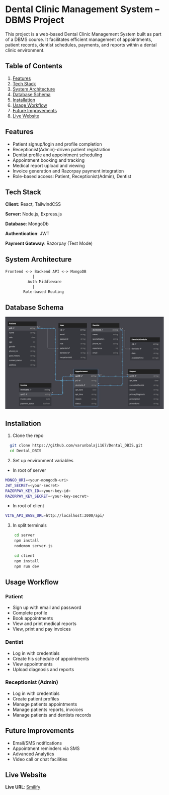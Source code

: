 # Dental Clinic Management System – DBMS Project

This project is a web-based Dental Clinic Management System built as part of a DBMS course. It facilitates efficient management of appointments, patient records, dentist schedules, payments, and reports within a dental clinic environment.

## Table of Contents

1. [Features](#features)
2. [Tech Stack](#tech-stack)
3. [System Architecture](#system-architecture)
4. [Database Schema](#database-schema)
5. [Installation](#installation)
6. [Usage Workflow](#usage-workflow)
7. [Future Improvements](#future-improvements)
8. [Live Website](#live-website)

## Features

- Patient signup/login and profile completion
- Receptionist(Admin)-driven patient registration
- Dentist profile and appointment scheduling
- Appointment booking and tracking
- Medical report upload and viewing
- Invoice generation and Razorpay payment integration
- Role-based access: Patient, Receptionist(Admin), Dentist


## Tech Stack

**Client:** React, TailwindCSS

**Server:** Node.js, Express.js

**Database**: MongoDb

**Authentication**: JWT

**Payment Gateway**: Razorpay (Test Mode)

## System Architecture

```
Frontend <-> Backend API <-> MongoDB
            |
          Auth Middleware
            |
        Role-based Routing
```

## Database Schema

![ER Diagram](./assets/er.png)

## Installation

1. Clone the repo
```bash
  git clone https://github.com/varunbalaji167/Dental_DBIS.git
  cd Dental_DBIS
```

2. Set up environment variables
- In root of server
```bash
MONGO_URI=<your-mongodb-uri>
JWT_SECRET=<your-secret>
RAZORPAY_KEY_ID=<your-key-id>
RAZORPAY_KEY_SECRET=<your-key-secret>
```    
- In root of client
```bash
VITE_API_BASE_URL=http://localhost:3000/api/
```

3. In split terminals
```bash
    cd server
    npm install
    nodemon server.js
```
```bash
    cd client
    npm install
    npm run dev
```

## Usage Workflow

### Patient
- Sign up with email and password  
- Complete profile  
- Book appointments  
- View and print medical reports  
- View, print and pay invoices   

### Dentist
- Log in with credentials  
- Create his schedule of appointments
- View appointments  
- Upload diagnosis and reports  

### Receptionist (Admin)
- Log in with credentials  
- Create patient profiles  
- Manage patients appointments 
- Manage patients reports, invoices
- Manage patients and dentists records

## Future Improvements

- Email/SMS notifications
- Appointment reminders via SMS
- Advanced Analytics
- Video call or chat facilities

## Live Website

**Live URL**: [Smilify](https://smilify-xijm.onrender.com)